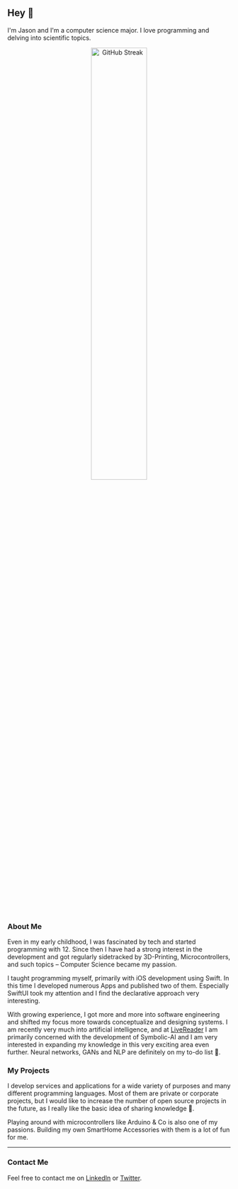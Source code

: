 ## Hey 👋

I'm Jason and I'm a computer science major. I love programming and delving into scientific topics.

<div align="center">
<img src="https://streak-stats.demolab.com?user=jason-rietzke&theme=github-dark-blue&hide_border=true&mode=daily" alt="GitHub Streak" style="width: 50%; height: auto; margin: 0 auto; display: block;">
</div>

### About Me

Even in my early childhood, I was fascinated by tech and started programming with 12. Since then I have had a strong interest in the development and got regularly sidetracked by 3D-Printing, Microcontrollers, and such topics – Computer Science became my passion.

I taught programming myself, primarily with iOS development using Swift. In this time I developed numerous Apps and published two of them. Especially SwiftUI took my attention and I find the declarative approach very interesting.

With growing experience, I got more and more into software engineering and shifted my focus more towards conceptualize and designing systems. I am recently very much into artificial intelligence, and at [LiveReader](https://github.com/livereader) I am primarily concerned with the development of Symbolic-AI and I am very interested in expanding my knowledge in this very exciting area even further. Neural networks, GANs and NLP are definitely on my to-do list 📝.


### My Projects

I develop services and applications for a wide variety of purposes and many different programming languages. Most of them are private or corporate projects, but I would like to increase the number of open source projects in the future, as I really like the basic idea of sharing knowledge 🙂.

Playing around with microcontrollers like Arduino & Co is also one of my passions. Building my own SmartHome Accessories with them is a lot of fun for me.

<hr>

### Contact Me

Feel free to contact me on [LinkedIn] or [Twitter].


[Twitter]: https://twitter.com/JasonRietzke
[LinkedIn]: https://www.linkedin.com/in/jason-rietzke

